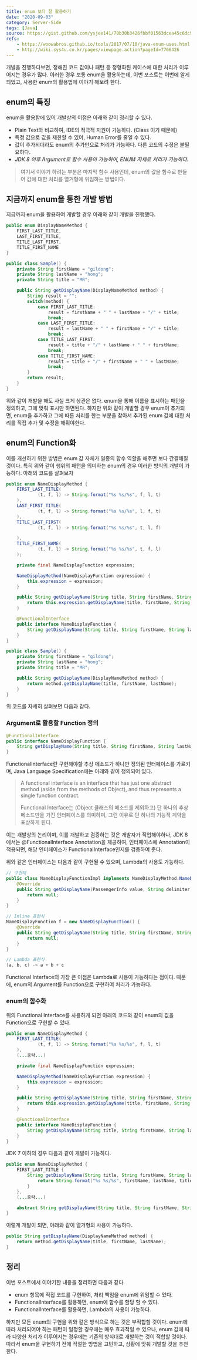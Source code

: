 ```yaml
---
title: enum 보다 잘 활용하기
date: "2020-09-03"
category: Server-Side 
tags: [Java]
source: https://gist.github.com/ysjee141/70b30b3426fbbf01563dcea45c6dc95e
refs: 
    - https://woowabros.github.io/tools/2017/07/10/java-enum-uses.html
    - http://wiki.sys4u.co.kr/pages/viewpage.action?pageId=7766426
---
```


개발을 진행하다보면, 정해진 코드 값이나 패턴 등 정형화된 케이스에 대한 처리가 이루어지는 경우가 많다.
이러한 경우 보통 enum을 활용하는데, 이번 포스트는 이번에 알게되었고, 사용한 enum의 활용법에 이야기 해보려 한다.

## enum의 특징

enum을 활용함에 있어 개발상의 이점은 아래와 같이 정리할 수 있다.

* Plain Text와 비교하여, IDE의 적극적 지원이 가능하다. (Class 이기 때문에)
* 특정 값으로 값을 제한할 수 있어, Human Error를 줄일 수 있다.
* 값이 추가되더라도 enum의 추가만으로 처리가 가능하다. 다른 코드의 수정은 불필요하다.
* *JDK 8 이후 Argument로 함수 사용이 가능하여, ENUM 자체로 처리가 가능하다.*

> 여기서 이야기 하려는 부분은 마지막 함수 사용인데, enum의 값을 함수로 만들어 값에 대한 처리를 열거형에 위임하는 방법이다.

## 지금까지 enum을 통한 개발 방법

지금까지 enum을 활용하여 개발할 경우 아래와 같이 개발을 진행했다.

```java
public enum DisplayNameMethod {
    FIRST_LAST_TITLE,
    LAST_FIRST_TITLE,
    TITLE_LAST_FIRST,
    TITLE_FIRST_NAME
}

public class Sample() {
    private String firstName = "gildong";
    private String lastName = "hong";
    private String title = "MR";

    public String getDisplayName(DisplayNameMethod method) {
        String result = "";
        switch(method) {
            case FIRST_LAST_TITLE:
                result = firstName + " " + lastName + "/" + title;
                break;
            case LAST_FIRST_TITLE:
                result = lastName + " " + firstName + "/" + title;
                break;
            case TITLE_LAST_FIRST:
                result = title + "/" + lastName + " " + firstName;
                break;
            case TITLE_FIRST_NAME:
                result = title + "/" + firstName + " " + lastName;
                break;
        }        
        return result;
    }
}
```

위와 같이 개발을 해도 사실 크게 상관은 없다. enum을 통해 이름을 표시하는 패턴을 정의하고, 그에 맞춰 표시만 하면된다.
하지만 위와 같이 개발할 경우 enum이 추가되면, enum을 추가하고 그에 따른 처리를 한는 부분을 찾아서 추가된 enum 값에 대한 처리를 직접 추가 및 수정을 해줘야한다.

## enum의 Function화

이를 개선하기 위한 방법은 enum 값 자체가 일종의 함수 역할을 해주면 보다 간결해질 것이다. 특히 위와 같이 행위의 패턴을 의미하는 enum의 경우 이러한 방식의 개발이 가능하다.
아래의 코드를 살펴보자

```java
public enum NameDisplayMethod {
	FIRST_LAST_TITLE(
			(t, f, l) -> String.format("%s %s/%s", f, l, t)
	),
	LAST_FIRST_TITLE(
			(t, f, l) -> String.format("%s %s/%s", l, f, t)
	),
	TITLE_LAST_FIRST(
			(t, f, l) -> String.format("%s %s/%s", t, l, f)

	),
	TITLE_FIRST_NAME(
			(t, f, l) -> String.format("%s %s/%s", t, f, l)
	);

	private final NameDisplayFunction expression;

	NameDisplayMethod(NameDisplayFunction expression) {
		this.expression = expression;
	}

	public String getDisplayName(String title, String firstName, String lastName) {
		return this.expression.getDisplayName(title, firstName, String lastName);
	}

	@FunctionalInterface
	public interface NameDisplayFunction {
		String getDisplayName(String title, String firstName, String lastName);
	}
}

public class Sample() {
    private String firstName = "gildong";
    private String lastName = "hong";
    private String title = "MR";

    public String getDisplayName(DisplayNameMethod method) {        
        return method.getDisplayName(title, firstName, lastName);
    }
}
```

위 코드를 자세히 살펴보면 다음과 같다.

### Argument로 활용할 Function 정의

```java
@FunctionalInterface
public interface NameDisplayFunction {
    String getDisplayName(String title, String firstName, String lastName);
}
```

FunctionalInterface란 구현해야할 추상 메소드가 하나만 정의된 인터페이스를 가르키며, Java Language Specification에는 아래와 같이 정의되어 있다.
> A functional interface is an interface that has just one abstract method (aside from the methods of Object), and thus represents a single function contract.
> 
> Functional Interface는 (Object 클래스의 메소드를 제외하고) 단 하나의 추상 메소드만을 가진 인터페이스를 의미하며, 그런 이유로 단 하나의 기능적 계약을 표상하게 된다.

이는 개발상의 논리이며, 이를 개발하고 검증하는 것은 개발자가 직업해야하나, JDK 8에서는 @FunctionalInterface Annotation을 제공하여, 인터페이스에 Annotation이 적용되면,
해당 인터페이스가 FunctionalInterface인지를 검증하여 준다.

위와 같은 인터페이스는 다음과 같이 구현될 수 있으며, Lambda의 사용도 가능하다.
```java
// 구현체
public class NameDisplayFunctionImpl implements NameDisplayMethod.NameDisplayFunction {
	@Override
	public String getDisplayName(PassengerInfo value, String delimiter) {
		return null;
	}
}

// Inline 표현식
NameDisplayFunction f = new NameDisplayFunction() {
    @Override
    public String getDisplayName(String title, String firstName, String lastName) {
        return null;
    }
}

// Lambda 표현식
(a, b, c) -> a + b + c
```
Functional Interface의 가장 큰 이점은 Lambda로 사용이 가능하다는 점이다. 때문에, enum의 Argument를 Function으로 구현하여 처리가 가능하다.

### enum의 함수화

위의 Functional Interface를 사용하게 되면 아래의 코드와 같이 enum의 값을 Function으로 구현할 수 있다. 

```java
public enum NameDisplayMethod {
	FIRST_LAST_TITLE(
			(t, f, l) -> String.format("%s %s/%s", f, l, t)
	),
	(...중략...)

	private final NameDisplayFunction expression;

	NameDisplayMethod(NameDisplayFunction expression) {
		this.expression = expression;
	}

	public String getDisplayName(String title, String firstName, String lastName) {
		return this.expression.getDisplayName(title, firstName, String lastName);
	}

	@FunctionalInterface
	public interface NameDisplayFunction {
		String getDisplayName(String title, String firstName, String lastName);
	}
}
```

JDK 7 이하의 경우 다음과 같이 개발이 가능하다.
```java
public enum NameDisplayMethod {
    FIRST_LAST_TITLE {
        String getDisplayName(String title, String firstName, String lastName) {
            return String.format("%s %s/%s", firstName, lastName, title)
        }
    },
    (...중략...)

    abstract String getDisplayName(String title, String firstName, String lastName);
}
```

이렇게 개발이 되면, 아래와 같이 열거형의 사용이 가능하다.
```java
public String getDisplayName(DisplayNameMethod method) {        
    return method.getDisplayName(title, firstName, lastName);
}
```

## 정리

이번 포스트에서 이야기한 내용을 정리하면 다음과 같다.
* enum 항목에 직접 코드를 구현하여, 처리 책임을 enum에 위임할 수 있다.
* FunctionalInterface를 활용하면, enum에 함수를 할당 할 수 있다.
* FunctionalInterface를 활용하면, Lambda의 사용이 가능하다.

하지만 모든 enum의 구현을 위와 같은 방식으로 하는 것은 부적합할 것이다.
enum에 따라 처리되어야 하는 패턴이 일정할 경우에는 매우 효과적일 수 있으나, 
enum 값에 따라 다양한 처리가 이루어지는 경우에는 기존의 방식대로 개발하는 것이 적합할 것이다. 
따라서 enum을 구현하기 전에 적절한 방법을 고민하고, 상황에 맞춰 개발할 것을 추천한다.

